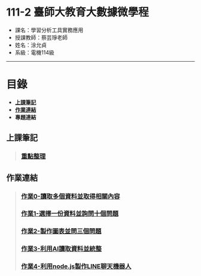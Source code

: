 # 111-2 臺師大教育大數據微學程
- 課名：學習分析工具實務應用
- 授課教師：蔡芸琤老師
- 姓名：涂允貞
- 系級：電機114級
***
# 目錄  

+ [**上課筆記**](https://github.com/yun0414/LAT/blob/main/README.md#%E4%B8%8A%E8%AA%B2%E7%AD%86%E8%A8%98)
+ [**作業連結**](https://github.com/yun0414/LAT/blob/main/README.md#%E4%BD%9C%E6%A5%AD%E9%80%A3%E7%B5%90)
+ **專題連結**

## 上課筆記
> ### [重點整理](https://github.com/yun0414/LAT/blob/main/%E4%B8%8A%E8%AA%B2%E7%AD%86%E8%A8%98.txt)

## 作業連結
> ### [作業0-讀取多個資料並取得相關內容](https://github.com/yun0414/LAT/blob/main/Hw0/FirstTest_week2.ipynb)
> ### [作業1-選擇一份資料並詢問十個問題](https://github.com/yun0414/LAT/blob/main/Hw1/Hw1.ipynb)
> ### [作業2-製作圖表並問三個問題](https://github.com/yun0414/LAT/blob/main/Hw2/Hw2.ipynb)
> ### [作業3-利用AI讀取資料並統整](https://github.com/yun0414/LAT/blob/main/Hw3/Hw3.ipynb)
> ### [作業4-利用node.js製作LINE聊天機器人](https://github.com/yun0414/LAT/tree/main/Hw4)
